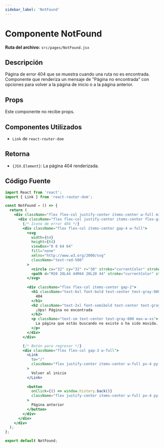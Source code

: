 ```yaml
---
sidebar_label: 'NotFound'
---
```


# Componente NotFound

**Ruta del archivo:** `src/pages/NotFound.jsx`

## Descripción

Página de error 404 que se muestra cuando una ruta no es encontrada. Componente que renderiza un mensaje de "Página no encontrada" con opciones para volver a la página de inicio o a la página anterior.

## Props

Este componente no recibe props.

## Componentes Utilizados

- `Link` de `react-router-dom`

## Retorna

- `{JSX.Element}`: La página 404 renderizada.

## Código Fuente

```jsx
import React from 'react';
import { Link } from 'react-router-dom';

const NotFound = () => {
  return (
    <div className="flex flex-col justify-center items-center w-full min-h-screen gap-2.5 px-4 sm:px-8 md:px-16 lg:px-24 xl:px-32 py-16 sm:py-24 md:py-32 bg-[#f8f9fa]">
      <div className="flex flex-col justify-center items-center flex-grow-0 flex-shrink-0 w-full max-w-md gap-8 p-8 bg-white rounded-lg shadow-md">
        {/* Icono de error 404 */}
        <div className="flex flex-col items-center gap-4 w-full">
          <svg
            width={64}
            height={64}
            viewBox="0 0 64 64"
            fill="none"
            xmlns="http://www.w3.org/2000/svg"
            className="text-red-500"
          >
            <circle cx="32" cy="32" r="30" stroke="currentColor" strokeWidth="4" fill="none"/>
            <path d="M20 20L44 44M44 20L20 44" stroke="currentColor" strokeWidth="4" strokeLinecap="round"/>
          </svg>
          
          <div className="flex flex-col items-center gap-2">
            <h1 className="text-6xl font-bold text-center text-gray-900">
              404
            </h1>
            <h2 className="text-2xl font-semibold text-center text-gray-700">
              ¡Ups! Página no encontrada
            </h2>
            <p className="text-sm text-center text-gray-600 max-w-xs">
              La página que estás buscando no existe o ha sido movida.
            </p>
          </div>
        </div>

        {/* Botón para regresar */}
        <div className="flex flex-col gap-3 w-full">
          <Link
            to="/"
            className="flex justify-center items-center w-full px-4 py-3 bg-[#0D6EFD] text-white text-sm font-medium rounded-lg hover:bg-blue-700 transition-colors duration-200"
          >
            Volver al inicio
          </Link>
          
          <button
            onClick={() => window.history.back()}
            className="flex justify-center items-center w-full px-4 py-3 bg-gray-100 text-gray-700 text-sm font-medium rounded-lg hover:bg-gray-200 transition-colors duration-200"
          >
            Página anterior
          </button>
        </div>
      </div>
    </div>
  );
};

export default NotFound;
```